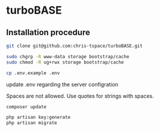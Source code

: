 # turboBASE

## Installation procedure

```bash
git clone git@github.com:chris-tspace/turboBASE.git

sudo chgrp -R www-data storage bootstrap/cache
sudo chmod -R ug+rwx storage bootstrap/cache

cp .env.example .env
```

update .env regarding the server configration

Spaces are not allowed. Use quotes for strings with spaces.

```bash
composer update

php artisan key:generate
php artisan migrate
```